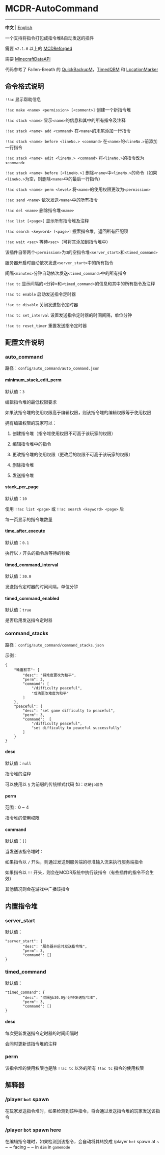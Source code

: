 # MCDR-AutoCommand
---------

**中文** | [English](./README_en.md)

一个支持将指令打包成指令堆&自动发送的插件

需要 `v2.1.0` 以上的 [MCDReforged](https://github.com/Fallen-Breath/MCDReforged)

需要 [MinecraftDataAPI](https://github.com/MCDReforged/MinecraftDataAPI/)

代码参考了 Fallen-Breath 的 [QuickBackupM](https://github.com/TISUnion/QuickBackupM)，[TimedQBM](https://github.com/TISUnion/TimedQBM) 和 [LocationMarker](https://github.com/TISUnion/LocationMarker)

## 命令格式说明

`!!ac` 显示帮助信息

`!!ac make <name> <permission> [<comment>]` 创建一个新指令堆

`!!ac stack <name>` 显示`<name>`的信息和其中的所有指令及注释

`!!ac stack <name> add <command>` 在`<name>`的末尾添加一行指令

`!!ac stack <name> before <lineNo.> <command>` 在`<name>`的`<lineNo.>`前添加一行指令

`!!ac stack <name> edit <lineNo.> <command>` 将`<lineNo.>`的指令改为`<command>`

`!!ac stack <name> before [<lineNo.>]` 删除`<name>`中`<lineNo.>`的命令（如果`<lineNo.>`为空，则删除`<name>`中的最后一行指令）

`!!ac stack <name> perm <level>` 将`<name>`的使用权限更改为`<permission>`

`!!ac send <name>` 依次发送`<name>`中的所有指令

`!!ac del <name>` 删除指令堆`<name>`

`!!ac list [<page>]` 显示所有指令堆及注释

`!!ac search <keyword> [<page>]` 搜索指令堆，返回所有匹配项

`!!ac wait <sec>` 等待`<sec>`（可将其添加到指令堆中）

该插件自带两个`<permission>`为`3`的空指令堆`<server_start>`和`<timed_command>`

服务器开启时自动依次发送`<server_start>`中的所有指令

间隔`<minutes>`分钟自动依次发送`<timed_command>`中的所有指令

`!!ac tc` 显示间隔的<分钟>和`<timed_command>`的信息和其中的所有指令及注释

`!!ac tc enable` 启动发送指令定时器

`!!ac tc disable` 关闭发送指令定时器

`!!ac tc set_interval` 设置发送指令定时器的时间间隔，单位分钟

`!!ac tc reset_timer` 重置发送指令定时器

## 配置文件说明

### auto_command

路径：`config/auto_command/auto_command.json`

#### minimum_stack_edit_perm

默认值：`3`

编辑指令堆的最低权限要求

如果该指令堆的使用权限高于编辑权限，则该指令堆的编辑权限等于使用权限

拥有编辑权限的玩家可以：

1. 创建指令堆（指令堆使用权限不可高于该玩家的权限）

2. 编辑指令堆中的指令

3. 更改指令堆的使用权限（更改后的权限不可高于该玩家的权限）

4. 删除指令堆

5. 发送指令堆

#### stack_per_page

默认值：`10`

使用 `!!ac list <page>` 或 `!!ac search <keyword> <page>` 后

每一页显示的指令堆数量

#### time_after_execute

默认值：`0.1`

执行以 `/` 开头的指令后等待的秒数

#### timed_command_interval

默认值：`30.0`

发送指令定时器的时间间隔，单位分钟

#### timed_command_enabled

默认值：`true`

是否启用发送指令定时器

### command_stacks

路径：`config/auto_command/command_stacks.json`

示例：


```
{
    "难度和平": {
        "desc": "将难度更改为和平",
        "perm": 3,
        "command": [
            "/difficulty peaceful",
            "成功更改难度为和平"
        ]
    },
    "peaceful": {
        "desc": "set game difficulty to peaceful",
        "perm": 3,
        "command":  [
            "/difficulty peaceful",
            "set difficulty to peaceful successfully"
        ]
    }
}
```

#### desc

默认值：`null`

指令堆的注释

可以使用以 `§` 为前缀的传统样式代码
如：`这是§b蓝色`

#### perm

范围：0 ~ 4

指令堆的使用权限

#### command

默认值：`[]`

当发送该指令堆时：

如果指令以 `/` 开头，则通过发送到服务端的标准输入流来执行服务端指令

如果指令以 `!!` 开头，则会在MCDR系统中执行该指令（有些插件的指令不会生效）

其他情况则会在游戏中广播该指令

## 内置指令堆

### server_start

默认值：

```
"server_start": {
        "desc": "服务器开启时发送指令堆",
        "perm": 3,
        "command": []
}
```

### timed_command

默认值：

```
"timed_command": {
        "desc": "间隔§b30.0§r分钟发送指令堆",
        "perm": 3,
        "command": []
}
```

#### desc

每次更新发送指令定时器的时间间隔时

会同时更新该指令堆的注释

### perm

该指令堆的使用权限也是除 `!!ac tc` 以外的所有 `!!ac tc` 指令的使用权限

## 解释器

### /player `bot` spawn

在玩家发送指令堆时，如果检测到该种指令，将会通过发送指令堆的玩家发送该指令

### /player `bot` spawn here

在编辑指令堆时，如果检测到该指令，会自动将其转换成 /player `bot` spawn at ~ ~ ~ facing ~ ~ in `dim` in `gamemode`